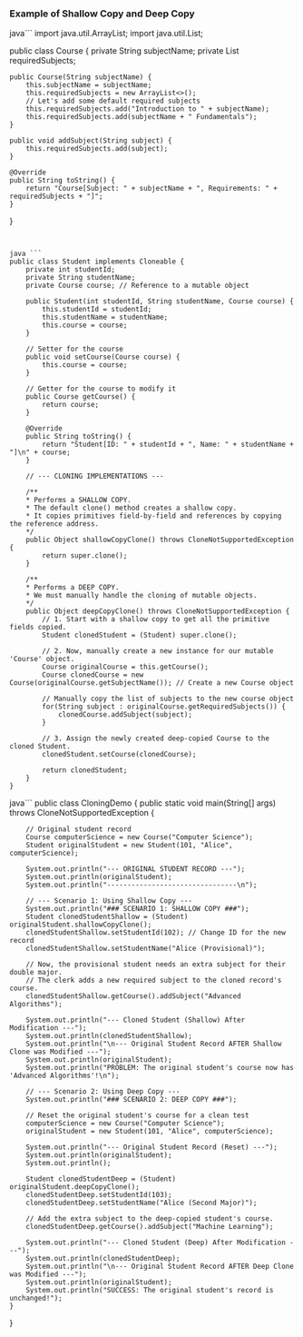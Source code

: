 ### Example of Shallow Copy and Deep Copy

java```
import java.util.ArrayList;
import java.util.List;

public class Course {
    private String subjectName;
    private List<String> requiredSubjects;

    public Course(String subjectName) {
        this.subjectName = subjectName;
        this.requiredSubjects = new ArrayList<>();
        // Let's add some default required subjects
        this.requiredSubjects.add("Introduction to " + subjectName);
        this.requiredSubjects.add(subjectName + " Fundamentals");
    }

    public void addSubject(String subject) {
        this.requiredSubjects.add(subject);
    }

    @Override
    public String toString() {
        return "Course[Subject: " + subjectName + ", Requirements: " + requiredSubjects + "]";
    }
}
```


java ```
public class Student implements Cloneable {
    private int studentId;
    private String studentName;
    private Course course; // Reference to a mutable object

    public Student(int studentId, String studentName, Course course) {
        this.studentId = studentId;
        this.studentName = studentName;
        this.course = course;
    }

    // Setter for the course
    public void setCourse(Course course) {
        this.course = course;
    }
    
    // Getter for the course to modify it
    public Course getCourse() {
        return course;
    }

    @Override
    public String toString() {
        return "Student[ID: " + studentId + ", Name: " + studentName + "]\n" + course;
    }
    
    // --- CLONING IMPLEMENTATIONS ---

    /**
    * Performs a SHALLOW COPY.
    * The default clone() method creates a shallow copy.
    * It copies primitives field-by-field and references by copying the reference address.
    */
    public Object shallowCopyClone() throws CloneNotSupportedException {
        return super.clone();
    }

    /**
    * Performs a DEEP COPY.
    * We must manually handle the cloning of mutable objects.
    */
    public Object deepCopyClone() throws CloneNotSupportedException {
        // 1. Start with a shallow copy to get all the primitive fields copied.
        Student clonedStudent = (Student) super.clone();
        
        // 2. Now, manually create a new instance for our mutable 'Course' object.
        Course originalCourse = this.getCourse();
        Course clonedCourse = new Course(originalCourse.getSubjectName()); // Create a new Course object
        
        // Manually copy the list of subjects to the new course object
        for(String subject : originalCourse.getRequiredSubjects()) {
            clonedCourse.addSubject(subject);
        }

        // 3. Assign the newly created deep-copied Course to the cloned Student.
        clonedStudent.setCourse(clonedCourse);
        
        return clonedStudent;
    }
}
```


java```
public class CloningDemo {
    public static void main(String[] args) throws CloneNotSupportedException {
        
        // Original student record
        Course computerScience = new Course("Computer Science");
        Student originalStudent = new Student(101, "Alice", computerScience);

        System.out.println("--- ORIGINAL STUDENT RECORD ---");
        System.out.println(originalStudent);
        System.out.println("--------------------------------\n");
        
        // --- Scenario 1: Using Shallow Copy ---
        System.out.println("### SCENARIO 1: SHALLOW COPY ###");
        Student clonedStudentShallow = (Student) originalStudent.shallowCopyClone();
        clonedStudentShallow.setStudentId(102); // Change ID for the new record
        clonedStudentShallow.setStudentName("Alice (Provisional)");

        // Now, the provisional student needs an extra subject for their double major.
        // The clerk adds a new required subject to the cloned record's course.
        clonedStudentShallow.getCourse().addSubject("Advanced Algorithms");

        System.out.println("--- Cloned Student (Shallow) After Modification ---");
        System.out.println(clonedStudentShallow);
        System.out.println("\n--- Original Student Record AFTER Shallow Clone was Modified ---");
        System.out.println(originalStudent);
        System.out.println("PROBLEM: The original student's course now has 'Advanced Algorithms'!\n");

        // --- Scenario 2: Using Deep Copy ---
        System.out.println("### SCENARIO 2: DEEP COPY ###");
        
        // Reset the original student's course for a clean test
        computerScience = new Course("Computer Science");
        originalStudent = new Student(101, "Alice", computerScience);

        System.out.println("--- Original Student Record (Reset) ---");
        System.out.println(originalStudent);
        System.out.println();

        Student clonedStudentDeep = (Student) originalStudent.deepCopyClone();
        clonedStudentDeep.setStudentId(103);
        clonedStudentDeep.setStudentName("Alice (Second Major)");

        // Add the extra subject to the deep-copied student's course.
        clonedStudentDeep.getCourse().addSubject("Machine Learning");

        System.out.println("--- Cloned Student (Deep) After Modification ---");
        System.out.println(clonedStudentDeep);
        System.out.println("\n--- Original Student Record AFTER Deep Clone was Modified ---");
        System.out.println(originalStudent);
        System.out.println("SUCCESS: The original student's record is unchanged!");
    }
}
```